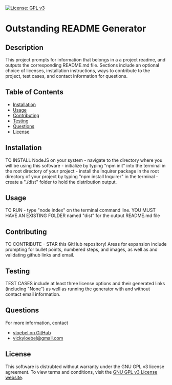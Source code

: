 
  [![License: GPL v3](https://img.shields.io/badge/License-LGPL%20v3-blue.svg)](https://www.gnu.org/licenses/gpl-3.0)
  # Outstanding README Generator
  ## Description  
  This project prompts for information that belongs in a a project readme, and outputs the corresponding README.md file.  Sections include an optional choice of licenses, installation instructions, ways to contribute to the project, test cases, and contact information for questions.
  ## Table of Contents  
   * [Installation](#Installation)  
  * [Usage](#Usage)  
  * [Contributing](#Contributing)  
  * [Testing](#Testing) 
  * [Questions](#Questions)    
  * [License](#License)
  ## Installation  
  TO INSTALL NodeJS on your system  -  navigate to the directory where you will be using this software  - initialize by typing "npm init" into the terminal in the root directory of your project  - install the Inquirer package in the root directory of your project by typing "npm install Inquirer" in the terminal  - create a "./dist" folder to hold the distribution output.
  ## Usage  
  TO RUN  - type "node index" on the terminal command line. YOU MUST HAVE AN EXISTING FOLDER named "dist" for the output README.md file
  ## Contributing  
  TO CONTRIBUTE  - STAR this GitHub repository! Areas for expansion include prompting for bullet points, numbered steps, and images, as well as and validating github links and email.
  ## Testing  
  TEST CASES include at least three license options and their generated links (including "None") as well as running the generator with and without contact email information.
  ## Questions
  For more information, contact  
  * [vloebel on GitHub](https://github.com/vloebel)  
  * [vickyloebel@gmail.com](mailto:vickyloebel@gmail.com)
  ## License
  This software is distrubted without warranty under the GNU GPL v3 license agreement. To view terms and conditions, visit the [GNU GPL v3 License website](https://www.gnu.org/licenses/gpl-3.0).
      
